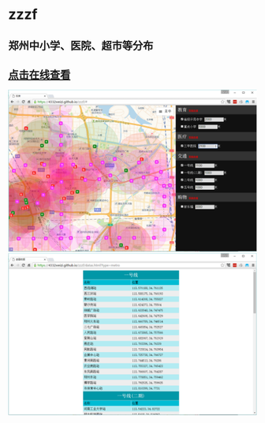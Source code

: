 # zzzf
郑州中小学、医院、超市等分布
---
[点击在线查看](https://4332weizi.github.io/zzzf/#)
---
![](/image/demo.png)
![](/image/demo_data.png)